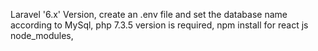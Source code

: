 Laravel '6.x' Version,
create an .env file and set the database name according to MySql,
php 7.3.5 version is required,
npm install for react js node_modules,
